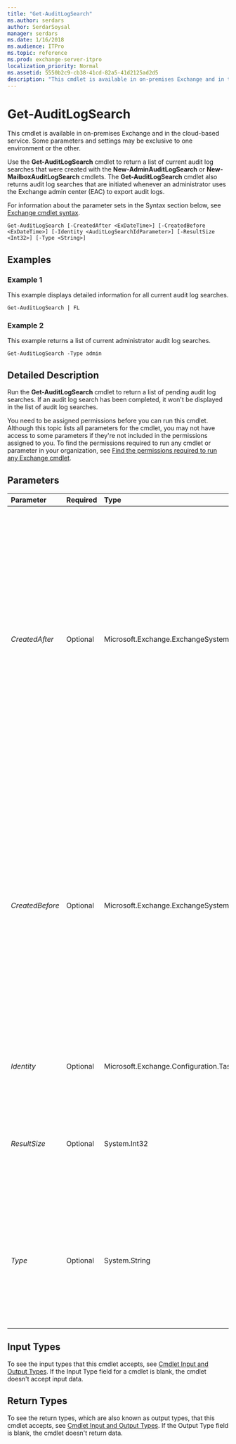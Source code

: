 ```yaml
---
title: "Get-AuditLogSearch"
ms.author: serdars
author: SerdarSoysal
manager: serdars
ms.date: 1/16/2018
ms.audience: ITPro
ms.topic: reference
ms.prod: exchange-server-itpro
localization_priority: Normal
ms.assetid: 5550b2c9-cb38-41cd-82a5-41d2125ad2d5
description: "This cmdlet is available in on-premises Exchange and in the cloud-based service. Some parameters and settings may be exclusive to one environment or the other."
---
```


# Get-AuditLogSearch

This cmdlet is available in on-premises Exchange and in the cloud-based service. Some parameters and settings may be exclusive to one environment or the other. 
  
Use the **Get-AuditLogSearch** cmdlet to return a list of current audit log searches that were created with the **New-AdminAuditLogSearch** or **New-MailboxAuditLogSearch** cmdlets. The **Get-AuditLogSearch** cmdlet also returns audit log searches that are initiated whenever an administrator uses the Exchange admin center (EAC) to export audit logs.
  
For information about the parameter sets in the Syntax section below, see [Exchange cmdlet syntax](https://technet.microsoft.com/library/bb123552.aspx). 
  
```
Get-AuditLogSearch [-CreatedAfter <ExDateTime>] [-CreatedBefore <ExDateTime>] [-Identity <AuditLogSearchIdParameter>] [-ResultSize <Int32>] [-Type <String>]

```

## Examples
<a name="Examples"> </a>

### Example 1

This example displays detailed information for all current audit log searches.
  
```
Get-AuditLogSearch | FL
```

### Example 2

This example returns a list of current administrator audit log searches.
  
```
Get-AuditLogSearch -Type admin
```

## Detailed Description
<a name="DetailedDescription"> </a>

Run the **Get-AuditLogSearch** cmdlet to return a list of pending audit log searches. If an audit log search has been completed, it won't be displayed in the list of audit log searches.
  
You need to be assigned permissions before you can run this cmdlet. Although this topic lists all parameters for the cmdlet, you may not have access to some parameters if they're not included in the permissions assigned to you. To find the permissions required to run any cmdlet or parameter in your organization, see [Find the permissions required to run any Exchange cmdlet](https://technet.microsoft.com/library/mt432940.aspx).
  
## Parameters
<a name="DetailedDescription"> </a>

|**Parameter**|**Required**|**Type**|**Description**|
|:-----|:-----|:-----|:-----|
| _CreatedAfter_ <br/> |Optional  <br/> |Microsoft.Exchange.ExchangeSystem.ExDateTime  <br/> |The _CreatedAfter_ parameter filters the results to audit log searches that were created after the specified date. <br/> Use the short date format that's defined in the **Regional Options** settings on the computer where you're running the command. For example, if the computer is configured to use the short date format _mm_/ _dd_/ _yyyy_, enter 09/01/2015 to specify September 1, 2015. You can enter the date only, or you can enter the date and time of day. If you enter the date and time of day, enclose the value in quotation marks ("), for example,"09/01/2015 5:00 PM".  <br/> |
| _CreatedBefore_ <br/> |Optional  <br/> |Microsoft.Exchange.ExchangeSystem.ExDateTime  <br/> |The _CreatedBefore_ parameter filters the results to audit log searches that were created before the specified date. <br/> Use the short date format that's defined in the **Regional Options** settings on the computer where you're running the command. For example, if the computer is configured to use the short date format _mm_/ _dd_/ _yyyy_, enter 09/01/2015 to specify September 1, 2015. You can enter the date only, or you can enter the date and time of day. If you enter the date and time of day, enclose the value in quotation marks ("), for example,"09/01/2015 5:00 PM".  <br/> |
| _Identity_ <br/> |Optional  <br/> |Microsoft.Exchange.Configuration.Tasks.AuditLogSearchIdParameter  <br/> |The _Identity_ parameter specifies the GUID for an audit log search. You can run the command `Get-AuditLogSearch | Format-List Identity` to display the GUIDs for all current audit log searches. <br/> |
| _ResultSize_ <br/> |Optional  <br/> |System.Int32  <br/> |The _ResultSize_ parameter specifies the maximum number of results to return. If you want to return all requests that match the query, use `unlimited` for the value of this parameter. The default value is `1000`.  <br/> |
| _Type_ <br/> |Optional  <br/> |System.String  <br/> |The _Type_ parameter specifies the type of audit log searches to return. Use the value `Admin` to return administrator audit log searches or use `mailbox` to return mailbox audit log searches. If the _Type_ parameter isn't used, the cmdlet returns both administrator and mailbox audit log searches. <br/> |
   
## Input Types
<a name="InputTypes"> </a>

To see the input types that this cmdlet accepts, see [Cmdlet Input and Output Types](http://go.microsoft.com/fwlink/p/?linkId=616387). If the Input Type field for a cmdlet is blank, the cmdlet doesn't accept input data. 
  
## Return Types
<a name="ReturnTypes"> </a>

To see the return types, which are also known as output types, that this cmdlet accepts, see [Cmdlet Input and Output Types](http://go.microsoft.com/fwlink/p/?linkId=616387). If the Output Type field is blank, the cmdlet doesn't return data. 
  

